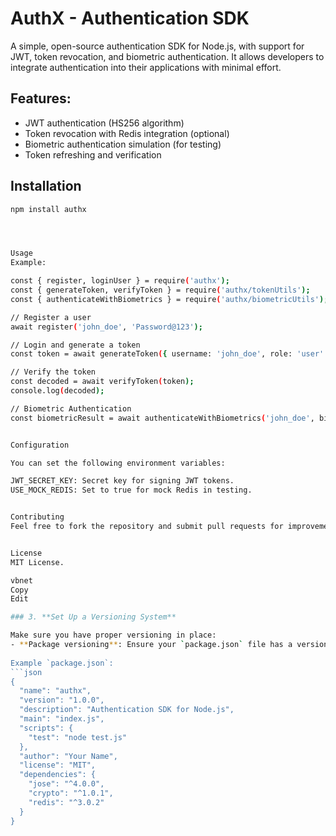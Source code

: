 # AuthX - Authentication SDK

A simple, open-source authentication SDK for Node.js, with support for JWT, token revocation, and biometric authentication. It allows developers to integrate authentication into their applications with minimal effort.

## Features:
- JWT authentication (HS256 algorithm)
- Token revocation with Redis integration (optional)
- Biometric authentication simulation (for testing)
- Token refreshing and verification

## Installation

```bash
npm install authx




Usage
Example:

const { register, loginUser } = require('authx');
const { generateToken, verifyToken } = require('authx/tokenUtils');
const { authenticateWithBiometrics } = require('authx/biometricUtils');

// Register a user
await register('john_doe', 'Password@123');

// Login and generate a token
const token = await generateToken({ username: 'john_doe', role: 'user' });

// Verify the token
const decoded = await verifyToken(token);
console.log(decoded);

// Biometric Authentication
const biometricResult = await authenticateWithBiometrics('john_doe', biometricData);


Configuration

You can set the following environment variables:

JWT_SECRET_KEY: Secret key for signing JWT tokens.
USE_MOCK_REDIS: Set to true for mock Redis in testing.


Contributing
Feel free to fork the repository and submit pull requests for improvements or bug fixes.


License
MIT License.

vbnet
Copy
Edit

### 3. **Set Up a Versioning System**

Make sure you have proper versioning in place:
- **Package versioning**: Ensure your `package.json` file has a version number. It's a good practice to follow Semantic Versioning (e.g., `1.0.0`, `1.0.1`, etc.). Increment the version number when you make changes (major, minor, patch).
  
Example `package.json`:
```json
{
  "name": "authx",
  "version": "1.0.0",
  "description": "Authentication SDK for Node.js",
  "main": "index.js",
  "scripts": {
    "test": "node test.js"
  },
  "author": "Your Name",
  "license": "MIT",
  "dependencies": {
    "jose": "^4.0.0",
    "crypto": "^1.0.1",
    "redis": "^3.0.2"
  }
}
